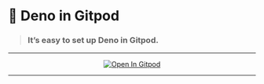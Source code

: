 # 🦎 Deno in Gitpod

> ### It’s easy to set up Deno in Gitpod.

---

<p align="center">
  <a href="https://gitpod.io/#https://github.com/ArnavK-09/gitpod-deno-base">
    <img src="https://gitpod.io/button/open-in-gitpod.svg" alt="Open In Gitpod" />
  </a>
</p>

---
